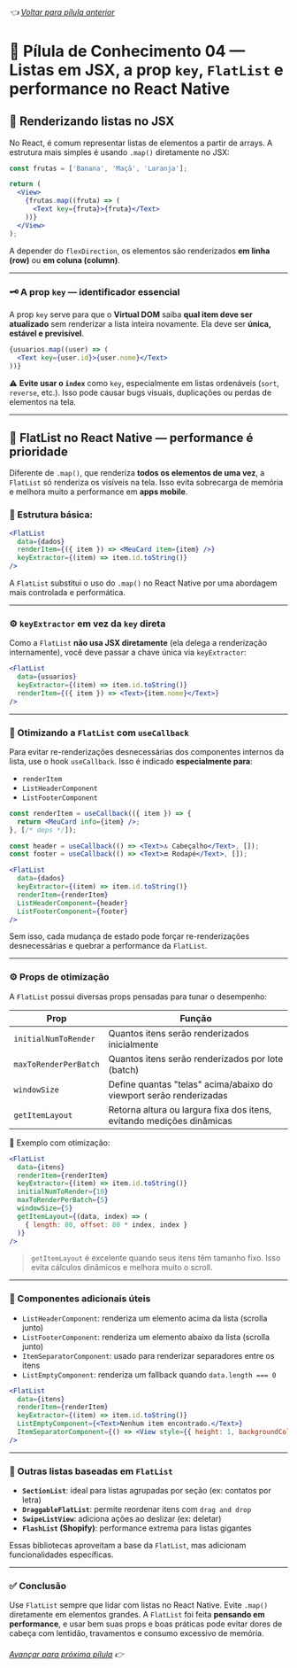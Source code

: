 ###### 👈 [Voltar para pílula anterior](https://github.com/ewerton5/reactJS-knowledge-nuggets/blob/main/content/003-conditional-rendering.md)

# 📘 Pílula de Conhecimento 04 — Listas em JSX, a prop `key`, `FlatList` e performance no React Native

## 🔁 Renderizando listas no JSX

No React, é comum representar listas de elementos a partir de arrays. A estrutura mais simples é usando `.map()` diretamente no JSX:

```jsx
const frutas = ['Banana', 'Maçã', 'Laranja'];

return (
  <View>
    {frutas.map((fruta) => (
      <Text key={fruta}>{fruta}</Text>
    ))}
  </View>
);
```

A depender do `flexDirection`, os elementos são renderizados **em linha (row)** ou **em coluna (column)**.

---

### 🗝️ A prop `key` — identificador essencial

A prop `key` serve para que o **Virtual DOM** saiba **qual item deve ser atualizado** sem renderizar a lista inteira novamente. Ela deve ser **única, estável e previsível**.

```jsx
{usuarios.map((user) => (
  <Text key={user.id}>{user.nome}</Text>
))}
```

⚠️ **Evite usar o `index`** como `key`, especialmente em listas ordenáveis (`sort`, `reverse`, etc.). Isso pode causar bugs visuais, duplicações ou perdas de elementos na tela.

---

## 📱 FlatList no React Native — performance é prioridade

Diferente de `.map()`, que renderiza **todos os elementos de uma vez**, a `FlatList` só renderiza os visíveis na tela. Isso evita sobrecarga de memória e melhora muito a performance em **apps mobile**.

### 🧱 Estrutura básica:

```jsx
<FlatList
  data={dados}
  renderItem={({ item }) => <MeuCard item={item} />}
  keyExtractor={(item) => item.id.toString()}
/>
```

A `FlatList` substitui o uso do `.map()` no React Native por uma abordagem mais controlada e performática.

---

### ⚙️ `keyExtractor` em vez da `key` direta

Como a `FlatList` **não usa JSX diretamente** (ela delega a renderização internamente), você deve passar a chave única via `keyExtractor`:

```jsx
<FlatList
  data={usuarios}
  keyExtractor={(item) => item.id.toString()}
  renderItem={({ item }) => <Text>{item.nome}</Text>}
/>
```

---

### 🚀 Otimizando a `FlatList` com `useCallback`

Para evitar re-renderizações desnecessárias dos componentes internos da lista, use o hook `useCallback`. Isso é indicado **especialmente para**:

* `renderItem`
* `ListHeaderComponent`
* `ListFooterComponent`

```jsx
const renderItem = useCallback(({ item }) => {
  return <MeuCard info={item} />;
}, [/* deps */]);

const header = useCallback(() => <Text>🔝 Cabeçalho</Text>, []);
const footer = useCallback(() => <Text>🔚 Rodapé</Text>, []);

<FlatList
  data={dados}
  keyExtractor={(item) => item.id.toString()}
  renderItem={renderItem}
  ListHeaderComponent={header}
  ListFooterComponent={footer}
/>
```

Sem isso, cada mudança de estado pode forçar re-renderizações desnecessárias e quebrar a performance da `FlatList`.

---

### ⚙️ Props de otimização

A `FlatList` possui diversas props pensadas para tunar o desempenho:

| Prop                  | Função                                                                |
| --------------------- | --------------------------------------------------------------------- |
| `initialNumToRender`  | Quantos itens serão renderizados inicialmente                         |
| `maxToRenderPerBatch` | Quantos itens serão renderizados por lote (batch)                     |
| `windowSize`          | Define quantas "telas" acima/abaixo do viewport serão renderizadas    |
| `getItemLayout`       | Retorna altura ou largura fixa dos itens, evitando medições dinâmicas |

📌 Exemplo com otimização:

```jsx
<FlatList
  data={itens}
  renderItem={renderItem}
  keyExtractor={(item) => item.id.toString()}
  initialNumToRender={10}
  maxToRenderPerBatch={5}
  windowSize={5}
  getItemLayout={(data, index) => (
    { length: 80, offset: 80 * index, index }
  )}
/>
```

> `getItemLayout` é excelente quando seus itens têm tamanho fixo. Isso evita cálculos dinâmicos e melhora muito o scroll.

---

### 🧩 Componentes adicionais úteis

* `ListHeaderComponent`: renderiza um elemento acima da lista (scrolla junto)
* `ListFooterComponent`: renderiza um elemento abaixo da lista (scrolla junto)
* `ItemSeparatorComponent`: usado para renderizar separadores entre os itens
* `ListEmptyComponent`: renderiza um fallback quando `data.length === 0`

```jsx
<FlatList
  data={itens}
  renderItem={renderItem}
  keyExtractor={(item) => item.id.toString()}
  ListEmptyComponent={<Text>Nenhum item encontrado.</Text>}
  ItemSeparatorComponent={() => <View style={{ height: 1, backgroundColor: '#ccc' }} />}
/>
```

---

### 🧰 Outras listas baseadas em `FlatList`

* **`SectionList`**: ideal para listas agrupadas por seção (ex: contatos por letra)
* **`DraggableFlatList`**: permite reordenar itens com `drag and drop`
* **`SwipeListView`**: adiciona ações ao deslizar (ex: deletar)
* **`FlashList` (Shopify)**: performance extrema para listas gigantes

Essas bibliotecas aproveitam a base da `FlatList`, mas adicionam funcionalidades específicas.

---

### ✅ Conclusão

Use `FlatList` sempre que lidar com listas no React Native. Evite `.map()` diretamente em elementos grandes. A `FlatList` foi feita **pensando em performance**, e usar bem suas props e boas práticas pode evitar dores de cabeça com lentidão, travamentos e consumo excessivo de memória.

###### [Avançar para próxima pílula](https://github.com/ewerton5/reactJS-knowledge-nuggets/blob/main/content/005-react-context-api.md) 👉
